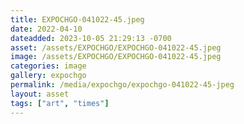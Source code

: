 ```yaml
---
title: EXPOCHGO-041022-45.jpeg
date: 2022-04-10
dateadded: 2023-10-05 21:29:13 -0700
asset: /assets/EXPOCHGO/EXPOCHGO-041022-45.jpeg
image: /assets/EXPOCHGO/EXPOCHGO-041022-45.jpeg
categories: image
gallery: expochgo
permalink: /media/expochgo/expochgo-041022-45-jpeg
layout: asset
tags: ["art", "times"]
--- 
```

